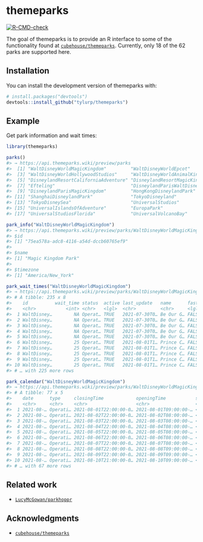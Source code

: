 
<!-- README.md is generated from README.Rmd. Please edit that file -->

# themeparks

<!-- badges: start -->

[![R-CMD-check](https://github.com/r4fun/themeparks/workflows/R-CMD-check/badge.svg)](https://github.com/r4fun/themeparks/actions)
<!-- badges: end -->

The goal of themeparks is to provide an R interface to some of the
functionality found at
[`cubehouse/themeparks`](https://github.com/cubehouse/themeparks).
Currently, only 18 of the 62 parks are supported here.

## Installation

You can install the development version of themeparks with:

``` r
# install.packages("devtools")
devtools::install_github("tylurp/themeparks")
```

## Example

Get park information and wait times:

``` r
library(themeparks)

parks()
#> → https://api.themeparks.wiki/preview/parks
#>  [1] "WaltDisneyWorldMagicKingdom"         "WaltDisneyWorldEpcot"               
#>  [3] "WaltDisneyWorldHollywoodStudios"     "WaltDisneyWorldAnimalKingdom"       
#>  [5] "DisneylandResortCaliforniaAdventure" "DisneylandResortMagicKingdom"       
#>  [7] "Efteling"                            "DisneylandParisWaltDisneyStudios"   
#>  [9] "DisneylandParisMagicKingdom"         "HongKongDisneylandPark"             
#> [11] "ShanghaiDisneylandPark"              "TokyoDisneyland"                    
#> [13] "TokyoDisneySea"                      "UniversalStudios"                   
#> [15] "UniversalIslandsOfAdventure"         "EuropaPark"                         
#> [17] "UniversalStudiosFlorida"             "UniversalVolcanoBay"

park_info("WaltDisneyWorldMagicKingdom")
#> → https://api.themeparks.wiki/preview/parks/WaltDisneyWorldMagicKingdom
#> $id
#> [1] "75ea578a-adc8-4116-a54d-dccb60765ef9"
#> 
#> $name
#> [1] "Magic Kingdom Park"
#> 
#> $timezone
#> [1] "America/New_York"

park_wait_times("WaltDisneyWorldMagicKingdom")
#> → https://api.themeparks.wiki/preview/parks/WaltDisneyWorldMagicKingdom/waittime
#> # A tibble: 235 x 8
#>    id          wait_time status  active last_update   name      fast_pass meta  
#>    <chr>           <int> <chr>   <lgl>  <chr>         <chr>     <lgl>     <name>
#>  1 WaltDisney…        NA Operat… TRUE   2021-07-30T0… Be Our G… FALSE     <chr …
#>  2 WaltDisney…        NA Operat… TRUE   2021-07-30T0… Be Our G… FALSE     <dbl …
#>  3 WaltDisney…        NA Operat… TRUE   2021-07-30T0… Be Our G… FALSE     <dbl …
#>  4 WaltDisney…        NA Operat… TRUE   2021-07-30T0… Be Our G… FALSE     <chr …
#>  5 WaltDisney…        NA Operat… TRUE   2021-07-30T0… Be Our G… FALSE     <lgl …
#>  6 WaltDisney…        25 Operat… TRUE   2021-08-01T1… Prince C… FALSE     <chr …
#>  7 WaltDisney…        25 Operat… TRUE   2021-08-01T1… Prince C… FALSE     <dbl …
#>  8 WaltDisney…        25 Operat… TRUE   2021-08-01T1… Prince C… FALSE     <dbl …
#>  9 WaltDisney…        25 Operat… TRUE   2021-08-01T1… Prince C… FALSE     <chr …
#> 10 WaltDisney…        25 Operat… TRUE   2021-08-01T1… Prince C… FALSE     <lgl …
#> # … with 225 more rows

park_calendar("WaltDisneyWorldMagicKingdom")
#> → https://api.themeparks.wiki/preview/parks/WaltDisneyWorldMagicKingdom/calendar
#> # A tibble: 77 x 5
#>    date      type     closingTime            openingTime           special      
#>    <chr>     <chr>    <chr>                  <chr>                 <list>       
#>  1 2021-08-… Operati… 2021-08-01T22:00:00-0… 2021-08-01T09:00:00-… <named list …
#>  2 2021-08-… Operati… 2021-08-02T22:00:00-0… 2021-08-02T08:00:00-… <named list …
#>  3 2021-08-… Operati… 2021-08-03T22:00:00-0… 2021-08-03T08:00:00-… <named list …
#>  4 2021-08-… Operati… 2021-08-04T22:00:00-0… 2021-08-04T08:00:00-… <named list …
#>  5 2021-08-… Operati… 2021-08-05T22:00:00-0… 2021-08-05T08:00:00-… <named list …
#>  6 2021-08-… Operati… 2021-08-06T22:00:00-0… 2021-08-06T08:00:00-… <named list …
#>  7 2021-08-… Operati… 2021-08-07T22:00:00-0… 2021-08-07T08:00:00-… <named list …
#>  8 2021-08-… Operati… 2021-08-08T22:00:00-0… 2021-08-08T09:00:00-… <named list …
#>  9 2021-08-… Operati… 2021-08-09T22:00:00-0… 2021-08-09T09:00:00-… <named list …
#> 10 2021-08-… Operati… 2021-08-10T21:00:00-0… 2021-08-10T09:00:00-… <named list …
#> # … with 67 more rows
```

## Related work

-   [`LucyMcGowan/parkhoppr`](https://github.com/LucyMcGowan/parkhoppr)

## Acknowledgments

-   [`cubehouse/themeparks`](https://github.com/cubehouse/themeparks)

